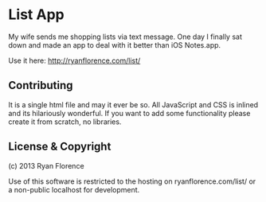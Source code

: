 List App
========

My wife sends me shopping lists via text message. One day I finally sat
down and made an app to deal with it better than iOS Notes.app.

Use it here: http://ryanflorence.com/list/

Contributing
------------

It is a single html file and may it ever be so. All JavaScript and CSS
is inlined and its hilariously wonderful. If you want to add some
functionality please create it from scratch, no libraries.

License & Copyright
-------------------

(c) 2013 Ryan Florence

Use of this software is restricted to the hosting on
ryanflorence.com/list/ or a non-public localhost for development.

